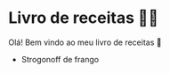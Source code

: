 # Livro de receitas :woman_cook:



Olá! Bem vindo ao meu livro de receitas :wave:

- Strogonoff de frango

